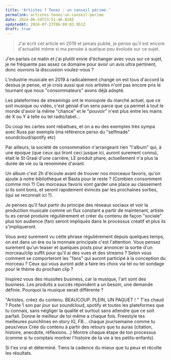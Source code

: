 ```yaml
---
title: 'Artistes ? Tenez : un conseil périmé.'
permalink: artistes-tenez-un-conseil-perime
date: 2024-06-24T23:51:46.828Z
updatedAt: 2024-07-23T06:09:03.951Z
draft: true
---
```


> J'ai écrit cet article en 2019 et jamais publié, je pense qu'il est encore d'actualité même si ma pensée à quelque peu évoluée sur ce sujet.

J'en parlais ce matin et j'ai plutôt envie d'échanger avec vous sur ce sujet, je ne fréquente pas assez ce domaine pour avoir un avis ultra pertinent, donc ouvrons la discussion voulez-vous ?

L'industrie musicale en 2019 à radicalement changé on est tous d'accord la dessus je pense, et je crois aussi que nos artistes n'ont pas encore pris le tournant que nous "consommateurs" avons déjà adopté.

Les plateformes de streamings ont le monopole du marché actuel, que ce soit musique ou vidéo, c'est génial d'un sens parce que ça permet à tout le monde d'avoir la même "chance" et le "pouvoir" n'est plus entre les mains de X ou Y à telle ou tel radio/label...

Du coup les cartes sont rebattues, et on a eu des exemples très sympa avec Russ par exemple (ma référence perso du "selfmade" soundcloud/spotify etc)

Par ailleurs, la société de consommation n'arrangeant rien "l'album" qui, à une époque (que ceux qui liront ceci jusque ici, auront surement connu), était le St Graal d'une carrière, LE produit phare, actuellement n'a plus la durée de vie ou la renommée d'avant.

Un album c'est 2h d'écoute avant de trouver nos morceaux favoris, qu'on ajoute à notre bibliothèque et Basta pour le reste ? (Combien consomment comme moi ?) Ces morceaux favoris vont garder une place au classement si ils sont bons, et seront rapidement évincés par les prochaines sorties, (qui se reconnait ici ?).

Je penses qu'il faut partir du principe des réseaux sociaux et voir la production musicale comme un flux constant a partir de maintenant, artiste tu es censé produire régulièrement et créer du contenu de façon "sociale" plus ton audience (fan) seront impliqués dans le processus créatif et plus ils s'impliqueront.

Vous avez surement vu cette phrase régulièrement depuis quelques temps, on est dans un ère ou la monnaie principale c'est l'attention. Vous pensez surement qu'un teaser et quelques posts pour annoncer la sortie d'un morceau/clip suffit pour qu'il ai des vues et des streams ? Selon vous comment se comporteront les "fans" qui auront participé à la conception du morceau ? Ceux qui vous auront aidé a faire les choix via tel ou tel sondage pour le thème du prochain clip ?

Inspirez vous des réussites business, car la musique, l'art sont des business. Les produits a succès répondent a un besoin, une demande définie. Pourquoi la musique serait différente ?

"Artistes, créez du contenu. BEAUCOUP. PLEIN, UN PAQUET ! "
T'es chaud ? Poste 1 son par jour sur soundcloud, spotify et toutes les plateformes que tu connais, sans négliger la qualité et surtout sans attendre que ce soit parfait.
Donne le meilleur de toi même a chaque fois.
Freestyle tes meilleures punchlines en story IG, FB… chaque jour/semaine comme tu peux/veux
Crée du contenu à partir des retours que tu auras (citation, histoire, anecdote, réflexions…)
Montre chaque étape de ton processus (comme si tu comptais montrer l'histoire de ta vie à tes petits-enfants).

Si t'es vrai et déterminé. Tiens la cadence du mieux que tu peux et récolte les résultats.
